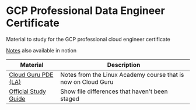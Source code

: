 # GCP Professional Data Engineer Certificate

Material to study for the GCP professional cloud engineer certificate

[Notes](https://faithful-cone-928.notion.site/GCP-Professional-d415be4ed6964bbea6bedd80625a724d) also available in notion

| Material | Description |
| --- | --- |
| [Cloud Guru PDE (LA)](https://github.com/lukyrasocha/gcp-data-engineering) | Notes from the Linux Academy course that is now on Cloud Guru |
| [Official Study Guide](https://github.com/lukyrasocha/gcp-data-engineering/blob/main/official_guide.md) | Show file differences that haven't been staged| | [Blogs](https://github.com/lukyrasocha/gcp-data-engineering/blob/main/Blogs.md) | Study tips from people who wrote blogs about the official exam |
